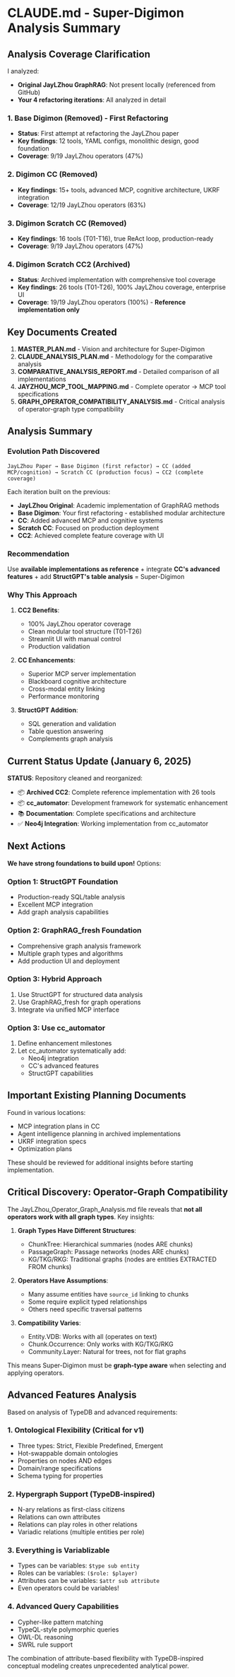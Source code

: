 # CLAUDE.md - Super-Digimon Analysis Summary

## Analysis Coverage Clarification

I analyzed:
- **Original JayLZhou GraphRAG**: Not present locally (referenced from GitHub)
- **Your 4 refactoring iterations**: All analyzed in detail

### 1. Base Digimon (Removed) - First Refactoring
- **Status**: First attempt at refactoring the JayLZhou paper
- **Key findings**: 12 tools, YAML configs, monolithic design, good foundation
- **Coverage**: 9/19 JayLZhou operators (47%)

### 2. Digimon CC (Removed)
- **Key findings**: 15+ tools, advanced MCP, cognitive architecture, UKRF integration
- **Coverage**: 12/19 JayLZhou operators (63%)

### 3. Digimon Scratch CC (Removed)
- **Key findings**: 16 tools (T01-T16), true ReAct loop, production-ready
- **Coverage**: 9/19 JayLZhou operators (47%)

### 4. Digimon Scratch CC2 (Archived)
- **Status**: Archived implementation with comprehensive tool coverage
- **Key findings**: 26 tools (T01-T26), 100% JayLZhou coverage, enterprise UI
- **Coverage**: 19/19 JayLZhou operators (100%) - **Reference implementation only**

## Key Documents Created

1. **MASTER_PLAN.md** - Vision and architecture for Super-Digimon
2. **CLAUDE_ANALYSIS_PLAN.md** - Methodology for the comparative analysis
3. **COMPARATIVE_ANALYSIS_REPORT.md** - Detailed comparison of all implementations
4. **JAYZHOU_MCP_TOOL_MAPPING.md** - Complete operator → MCP tool specifications
5. **GRAPH_OPERATOR_COMPATIBILITY_ANALYSIS.md** - Critical analysis of operator-graph type compatibility

## Analysis Summary

### Evolution Path Discovered

```
JayLZhou Paper → Base Digimon (first refactor) → CC (added MCP/cognition) → Scratch CC (production focus) → CC2 (complete coverage)
```

Each iteration built on the previous:
- **JayLZhou Original**: Academic implementation of GraphRAG methods
- **Base Digimon**: Your first refactoring - established modular architecture
- **CC**: Added advanced MCP and cognitive systems
- **Scratch CC**: Focused on production deployment
- **CC2**: Achieved complete feature coverage with UI

### Recommendation

Use **available implementations as reference** + integrate **CC's advanced features** + add **StructGPT's table analysis** = Super-Digimon

### Why This Approach

1. **CC2 Benefits**:
   - 100% JayLZhou operator coverage
   - Clean modular tool structure (T01-T26)
   - Streamlit UI with manual control
   - Production validation

2. **CC Enhancements**:
   - Superior MCP server implementation
   - Blackboard cognitive architecture
   - Cross-modal entity linking
   - Performance monitoring

3. **StructGPT Addition**:
   - SQL generation and validation
   - Table question answering
   - Complements graph analysis

## Current Status Update (January 6, 2025)

**STATUS**: Repository cleaned and reorganized:
- 📦 **Archived CC2**: Complete reference implementation with 26 tools
- 📦 **cc_automator**: Development framework for systematic enhancement
- 📚 **Documentation**: Complete specifications and architecture
- ✅ **Neo4j Integration**: Working implementation from cc_automator

## Next Actions

**We have strong foundations to build upon!** Options:

### Option 1: StructGPT Foundation
- Production-ready SQL/table analysis
- Excellent MCP integration
- Add graph analysis capabilities

### Option 2: GraphRAG_fresh Foundation
- Comprehensive graph analysis framework
- Multiple graph types and algorithms
- Add production UI and deployment

### Option 3: Hybrid Approach
1. Use StructGPT for structured data analysis
2. Use GraphRAG_fresh for graph operations
3. Integrate via unified MCP interface

### Option 3: Use cc_automator
1. Define enhancement milestones
2. Let cc_automator systematically add:
   - Neo4j integration
   - CC's advanced features
   - StructGPT capabilities

## Important Existing Planning Documents

Found in various locations:
- MCP integration plans in CC
- Agent intelligence planning in archived implementations
- UKRF integration specs
- Optimization plans

These should be reviewed for additional insights before starting implementation.

## Critical Discovery: Operator-Graph Compatibility

The JayLZhou_Operator_Graph_Analysis.md file reveals that **not all operators work with all graph types**. Key insights:

1. **Graph Types Have Different Structures**:
   - ChunkTree: Hierarchical summaries (nodes ARE chunks)
   - PassageGraph: Passage networks (nodes ARE chunks)
   - KG/TKG/RKG: Traditional graphs (nodes are entities EXTRACTED FROM chunks)

2. **Operators Have Assumptions**:
   - Many assume entities have `source_id` linking to chunks
   - Some require explicit typed relationships
   - Others need specific traversal patterns

3. **Compatibility Varies**:
   - Entity.VDB: Works with all (operates on text)
   - Chunk.Occurrence: Only works with KG/TKG/RKG
   - Community.Layer: Natural for trees, not for flat graphs

This means Super-Digimon must be **graph-type aware** when selecting and applying operators.

## Advanced Features Analysis

Based on analysis of TypeDB and advanced requirements:

### 1. **Ontological Flexibility** (Critical for v1)
- Three types: Strict, Flexible Predefined, Emergent
- Hot-swappable domain ontologies
- Properties on nodes AND edges
- Domain/range specifications
- Schema typing for properties

### 2. **Hypergraph Support** (TypeDB-inspired)
- N-ary relations as first-class citizens
- Relations can own attributes
- Relations can play roles in other relations
- Variadic relations (multiple entities per role)

### 3. **Everything is Variablizable**
- Types can be variables: `$type sub entity`
- Roles can be variables: `($role: $player)`
- Attributes can be variables: `$attr sub attribute`
- Even operators could be variables!

### 4. **Advanced Query Capabilities**
- Cypher-like pattern matching
- TypeQL-style polymorphic queries
- OWL-DL reasoning
- SWRL rule support

The combination of attribute-based flexibility with TypeDB-inspired conceptual modeling creates unprecedented analytical power.